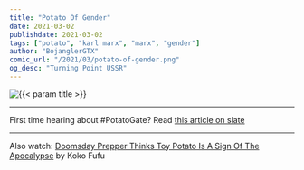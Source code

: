 ```yaml
---
title: "Potato Of Gender"
date: 2021-03-02
publishdate: 2021-03-02
tags: ["potato", "karl marx", "marx", "gender"]
author: "BojanglerGTX"
comic_url: "/2021/03/potato-of-gender.png"
og_desc: "Turning Point USSR"
---
```


<img alt="{{< param title >}}" class="comic" src="{{< param comic_url >}}" >

<hr>

First time hearing about #PotatoGate? Read [this article on slate](https://slate.com/news-and-politics/2021/02/mr-potato-heads-gender-neutral-name-right-wing-freaks-out-over-toys-imaginary-genitals.html)

<hr>

Also watch: <i class="fa fa-youtube"></i> [Doomsday Prepper Thinks Toy Potato Is A Sign Of The Apocalypse](https://youtu.be/cQIRmTnl6qU) by Koko Fufu
